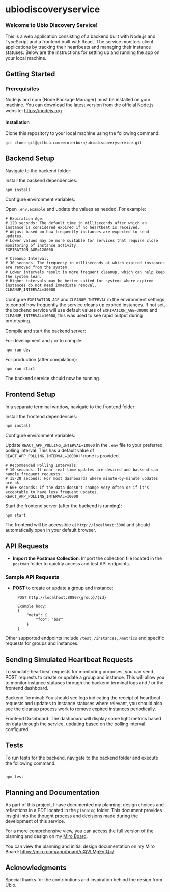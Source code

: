 # ubiodiscoveryservice

### Welcome to Ubio Discovery Service!

This is a web application consisting of a backend built with Node.js and TypeScript and a frontend built with React. The service monitors client applications by tracking their heartbeats and managing their instance statuses. Below are the instructions for setting up and running the app on your local machine.

## Getting Started

### Prerequisites

Node.js and npm (Node Package Manager) must be installed on your machine. You can download the latest version from the official Node.js website: https://nodejs.org

#### Installation

Clone this repository to your local machine using the following command:

```
git clone git@github.com:winterborn/ubiodiscoveryservice.git
```

## Backend Setup

Navigate to the backend folder:

Install the backend dependencies:

```
npm install
```

Configure environment variables:

Open `.env.example` and update the values as needed. For example:

```
# Expiration Age:
# 120 seconds: The default time in milliseconds after which an instance is considered expired if no heartbeat is received.
# Adjust based on how frequently instances are expected to send updates.
# Lower values may be more suitable for services that require close monitoring of instance activity.
EXPIRATION_AGE=120000

# Cleanup Interval:
# 30 seconds: The frequency in milliseconds at which expired instances are removed from the system.
# Lower intervals result in more frequent cleanup, which can help keep the system lean.
# Higher intervals may be better suited for systems where expired instances do not need immediate removal.
CLEANUP_INTERVAL=30000
```

Configure `EXPIRATION_AGE` and `CLEANUP_INTERVAL` in the environment settings to control how frequently the service cleans up expired instances.
If not set, the backend service will use default values of `EXPIRATION_AGE=30000` and `CLEANUP_INTERVAL=10000`; this was used to see rapid output during prototyping.

Compile and start the backend server:

For development and / or to compile:

```
npm run dev
```

For production (after compilation):

```
npm run start
```

The backend service should now be running.

## Frontend Setup

In a separate terminal window, navigate to the frontend folder:

Install the frontend dependencies:

```
npm install
```

Configure environment variables:

Update `REACT_APP_POLLING_INTERVAL=10000` in the `.env` file to your preferred polling interval. This has a default value of `REACT_APP_POLLING_INTERVAL=10000` if none is provided.

```
# Recommended Polling Intervals:
# 10 seconds: If near real-time updates are desired and backend can handle frequent requests.
# 15-30 seconds: For most dashboards where minute-by-minute updates are ok.
# 60+ seconds: If the data doesn't change very often or if it's acceptable to have less frequent updates.
REACT_APP_POLLING_INTERVAL=10000
```

Start the frontend server (after the backend is running):

```
npm start
```

The frontend will be accessible at `http://localhost:3000` and should automatically open in your default browser.

## API Requests

- **Import the Postman Collection**: Import the collection file located in the `postman` folder to quickly access and test API endpoints.

### Sample API Requests

- **POST** to create or update a group and instance:

  ```
    POST http://localhost:8080/{group}/{id}

    Example body:
    {
        "meta": {
            "foo": "bar"
        }
    }

  ```

Other supported endpoints include `/test`, `/instances`, `/metrics` and specific requests for groups and instances.

## Sending Simulated Heartbeat Requests

To simulate heartbeat requests for monitoring purposes, you can send POST requests to create or update a group and instance. This will allow you to monitor instance statuses through the backend terminal logs and / or the frontend dashboard.

Backend Terminal: You should see logs indicating the receipt of heartbeat requests and updates to instance statuses where relevant, you should also see the cleanup process work to remove expired instances periodically.

Frontend Dashboard: The dashboard will display some light metrics based on data through the service, updating based on the polling interval configured.

## Tests

To run tests for the backend, navigate to the backend folder and execute the following command:

```

npm test

```

## Planning and Documentation

As part of this project, I have documented my planning, design choices and reflections in a PDF located in the `planning` folder. This document provides insight into the thought process and decisions made during the development of this service.

For a more comprehensive view, you can access the full version of the planning and design on my [Miro Board](https://miro.com/app/board/uXjVLMgEvtQ=/).

You can view the planning and initial design documentation on my Miro Board: https://miro.com/app/board/uXjVLMgEvtQ=/

## Acknowledgments

Special thanks for the contributions and inspiration behind the design from Ubio.

